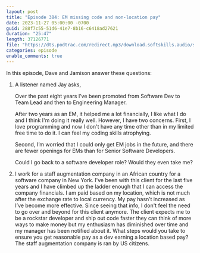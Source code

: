 ```yaml
---
layout: post
title: "Episode 384: EM missing code and non-location pay"
date: 2023-11-27 05:00:00 -0700
guid: 288f7c55-51d6-41e7-8b16-c6418ad27621
duration: "25:47"
length: 37126771
file: "https://dts.podtrac.com/redirect.mp3/download.softskills.audio/sse-384.mp3"
categories: episode
enable_comments: true
---
```


In this episode, Dave and Jamison answer these questions:

1. A listener named Jay asks,
   
   Over the past eight years I’ve been promoted from Software Dev to Team Lead and then to Engineering Manager.
   
   After two years as an EM, it helped me a lot financially, I like what I do and I think I'm doing it really well. However, I have two concerns.
   First, I love programming and now I don't have any time other than in my limited free time to do it. I can feel my coding skills atrophying.
   
   Second, I’m worried that I could only get EM jobs in the future, and there are fewer openings for EMs than for Senior Software Developers.
   
   Could I go back to a software developer role? Would they even take me?

2. I work for a staff augmentation company in an African country for a software company in New York. I've been with this client for the last five years and I have climbed up the ladder enough that I can access the company financials. I am paid based on my location, which is not much after the exchange rate to local currency. My pay hasn’t increased as I’ve become more effective. Since seeing that info, I don't feel the need to go over and beyond for this client anymore. The client expects me to be a rockstar developer and ship out code faster they can think of more ways to make money but my enthusiasm has diminished over time and my manager has been notified about it. What steps would you take to ensure you get reasonable pay as a dev earning a location based pay? The staff augmentation company is ran by US citizens.
